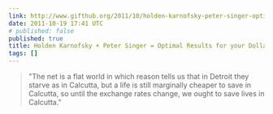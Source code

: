 ```yaml
---
link: http://www.gifthub.org/2011/10/holden-karnofsky-peter-singer-optimal-results-for-your-dollar-.html
date: 2011-10-19 17:41 UTC
# published: false
published: true
title: Holden Karnofsky + Peter Singer = Optimal Results for your Dollar
tags: []
---
```


> "The net is a flat world in which reason tells us that in Detroit they starve as in Calcutta, but a life is still marginally cheaper to save in Calcutta, so until the exchange rates change, we ought to save lives in Calcutta."
